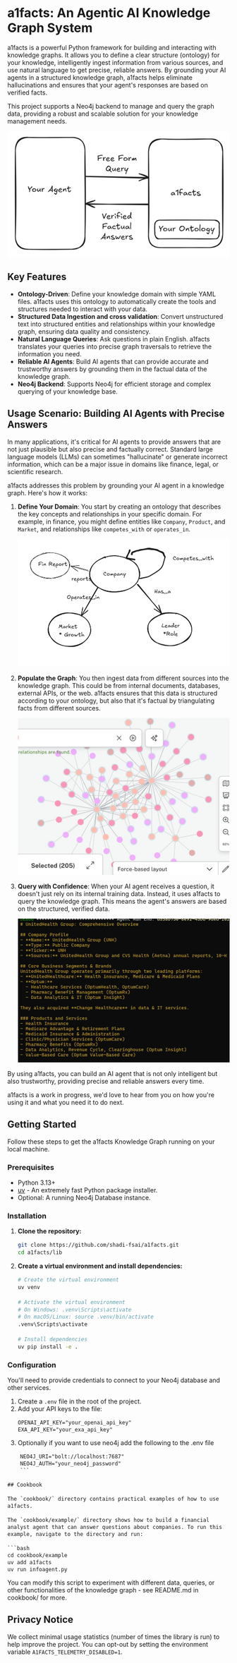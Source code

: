 # a1facts: An Agentic AI Knowledge Graph System

a1facts is a powerful Python framework for building and interacting with knowledge graphs. It allows you to define a clear structure (ontology) for your knowledge, intelligently ingest information from various sources, and use natural language to get precise, reliable answers. By grounding your AI agents in a structured knowledge graph, a1facts helps eliminate hallucinations and ensures that your agent's responses are based on verified facts.

This project supports a Neo4j backend to manage and query the graph data, providing a robust and scalable solution for your knowledge management needs.

![Architecture](public/Architecture.png)

## Key Features

-   **Ontology-Driven**: Define your knowledge domain with simple YAML files. a1facts uses this ontology to automatically create the tools and structures needed to interact with your data.
-   **Structured Data Ingestion and cross validation**: Convert unstructured text into structured entities and relationships within your knowledge graph, ensuring data quality and consistency.
-   **Natural Language Queries**: Ask questions in plain English. a1facts translates your queries into precise graph traversals to retrieve the information you need.
-   **Reliable AI Agents**: Build AI agents that can provide accurate and trustworthy answers by grounding them in the factual data of the knowledge graph.
-   **Neo4j Backend**: Supports Neo4j for efficient storage and complex querying of your knowledge base.

## Usage Scenario: Building AI Agents with Precise Answers

In many applications, it's critical for AI agents to provide answers that are not just plausible but also precise and factually correct. Standard large language models (LLMs) can sometimes "hallucinate" or generate incorrect information, which can be a major issue in domains like finance, legal, or scientific research.

a1facts addresses this problem by grounding your AI agent in a knowledge graph. Here's how it works:

1.  **Define Your Domain**: You start by creating an ontology that describes the key concepts and relationships in your specific domain. For example, in finance, you might define entities like `Company`, `Product`, and `Market`, and relationships like `competes_with` or `operates_in`.

    ![Ontology Example](public/Onto_example.png)

2.  **Populate the Graph**: You then ingest data from different sources into the knowledge graph. This could be from internal documents, databases, external APIs, or the web. a1facts ensures that this data is structured according to your ontology, but also that it's factual by triangulating facts from different sources.

    ![Example Knowledge Graph](public/example_KG.png)

3.  **Query with Confidence**: When your AI agent receives a question, it doesn't just rely on its internal training data. Instead, it uses a1facts to query the knowledge graph. This means the agent's answers are based on the structured, verified data.

    ![Query Example](public/Query_example.jpeg)

By using a1facts, you can build an AI agent that is not only intelligent but also trustworthy, providing precise and reliable answers every time.

a1facts is a work in progress, we'd love to hear from you on how you're using it and what you need it to do next.

## Getting Started

Follow these steps to get the a1facts Knowledge Graph running on your local machine.

### Prerequisites

-   Python 3.13+
-   [uv](https://github.com/astral-sh/uv) - An extremely fast Python package installer.
-   Optional: A running Neo4j Database instance.

### Installation

1.  **Clone the repository:**
    ```bash
    git clone https://github.com/shadi-fsai/a1facts.git
    cd a1facts/lib
    ```

2.  **Create a virtual environment and install dependencies:**
    ```bash
    # Create the virtual environment
    uv venv
    
    # Activate the virtual environment
    # On Windows: .venv\Scripts\activate
    # On macOS/Linux: source .venv/bin/activate
    .venv\Scripts\activate

    # Install dependencies
    uv pip install -e .
    ```

### Configuration

You'll need to provide credentials to connect to your Neo4j database and other services.

1.  Create a `.env` file in the root of the project.
2.  Add your API keys to the file:
    ```
    OPENAI_API_KEY="your_openai_api_key"
    EXA_API_KEY="your_exa_api_key"
    ```
3.  Optionally if you want to use neo4j add the following to the .env file
```
    NEO4J_URI="bolt://localhost:7687"
    NEO4J_AUTH="your_neo4j_password"
    ```

## Cookbook

The `cookbook/` directory contains practical examples of how to use a1facts.

The `cookbook/example/` directory shows how to build a financial analyst agent that can answer questions about companies. To run this example, navigate to the directory and run:

```bash
cd cookbook/example
uv add a1facts
uv run infoagent.py
```

You can modify this script to experiment with different data, queries, or other functionalities of the knowledge graph - see README.md in cookbook/ for more.

## Privacy Notice

We collect minimal usage statistics (number of times the library is run) to help improve the project. You can opt-out by setting the environment variable `A1FACTS_TELEMETRY_DISABLED=1`.

